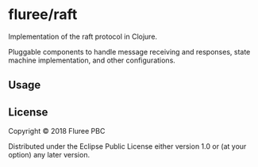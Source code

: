 # fluree/raft

Implementation of the raft protocol in Clojure.

Pluggable components to handle message receiving and responses,
state machine implementation, and other configurations.

## Usage



## License

Copyright © 2018 Fluree PBC

Distributed under the Eclipse Public License either version 1.0 or (at
your option) any later version.
